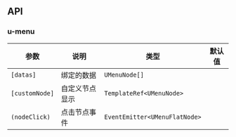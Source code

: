 ## API

### u-menu

| 参数           | 说明           | 类型                          | 默认值 |
| -------------- | -------------- | ----------------------------- | ------ |
| `[datas]`      | 绑定的数据     | `UMenuNode[]`                 |        |
| `[customNode]` | 自定义节点显示 | `TemplateRef<UMenuNode>`      |        |
| `(nodeClick)`  | 点击节点事件   | `EventEmitter<UMenuFlatNode>` |        |
